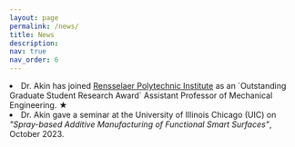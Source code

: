 ```yaml
---
layout: page
permalink: /news/
title: News
description: 
nav: true
nav_order: 6
---
```


<li> Dr. Akin has joined <a href="https://www.rpi.edu/">Rensselaer Polytechnic Institute</a> as an `Outstanding Graduate Student Research Award` Assistant Professor of Mechanical Engineering.  <span class="star">&#9733;</span>
  </li>

<li> Dr. Akin gave a seminar at the University of Illinois Chicago (UIC) on <i> "Spray-based Additive Manufacturing of Functional Smart Surfaces"</i>, October 2023. </li>